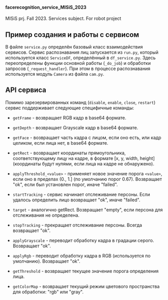 #### facerecognition_service_MISiS_2023
MISiS prj. Fall 2023. Services subject. For robot project

## Пример создания и работы с сервисом

В файле `service.py` определён базовый класс взаимодействия сервисов.
Сервис распознавания лиц запускается из `run.py`, который используется класс `ServiceDF`, определённый в `df_service.py`.
Здесь переопределены функции основной работы (`_do_job`) и обработки запросов (`_request_handler`). При этом в процессе распознавания используется модуль `Camera` из файла `cam.py`.

## API сервиса

Помимо зарезервированных команд (`disable`, `enable`, `close`, `restart`) сервис поддерживает следующие специфичные команды:

* `getFrame` - возвращает RGB кадр в base64 формате.

* `getDepth` - возвращает Grayscale кадр в base64 формате.

* `getFace` - возвращает часть кадра с лицом, если оно есть, или кадр целиком, если лица нет, в base64 формате.

* `getRect` - возвращает координаты прямоугольника, соответствующему лицу на кадре, в формате [x, y, width, height] (координаты будут нулями, если лица на кадре не обнаружено).

* `applyThreshold_<value>` - применяет новое значение порога `<value>`, если оно в пределах (0., 1.] (по умолчанию порог 0.67). Возвращает "ok", если был установлен порог, иначе "failed".

* `startTracking` - сервис начинает отслеживание персоны. Если удалось определить лицо возвращает "ok", иначе "failed".

* `target` - аналогично getRect. Возвращает "empty", если персона для отслеживания не определена.

* `stopTracking` - прекращает отслеживание персоны. Всегда возвращает "ok".

* `applyGrayscale` - переводит обработку кадра в градации серого. Возвращает "ok".

* `applyRgb` - переводит обработку кадра в RGB (используется по умолчанию). Возвращает "ok".

* `getThreshold` - возвращает текущее значение порога определения лица.

* `getColorMap` - возвращает текущий режим цветового пространства для обработки: "rgb" или "gray".
